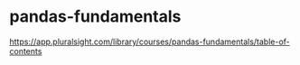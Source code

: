 # pandas-fundamentals
https://app.pluralsight.com/library/courses/pandas-fundamentals/table-of-contents
